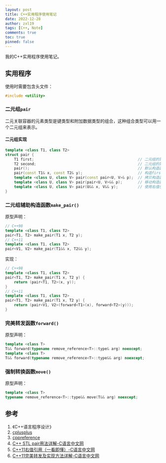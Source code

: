 ```yaml
---
layout: post
title: C++实用程序使用笔记
date: 2022-12-28
author: zxl19
tags: [C++, Note]
comments: true
toc: true
pinned: false
---
```


我的C++实用程序使用笔记。

<!-- more -->

## 实用程序

使用时需要包含头文件：

```cpp
#include <utility>
```

### 二元组`pair`

二元关联容器的元素类型是键类型和附加数据类型的组合，这种组合类型可以用一个二元组来表示。

#### 二元组实现

```cpp
template <class T1, class T2>
struct pair {
    T1 first;                                               // 二元组的第一元
    T2 second;                                              // 二元组的第二元
    pair();                                                 // 默认构造函数
    pair(const T1& x, const T2& y);                         // 构造first = x，second = y的二元组
    template <class U, class V> pair(const pair<U, V>& p);  // 拷贝构造函数
    template <class U, class V> pair(pair<U, V>&& p);       // 移动构造函数，&&表示右值引用，C++11引入
    template <class U, class V> pair(U&& x, V&& y);         // 使用右值引用参数，创建pair对象，C++11引入
}
```

### 二元组辅助构造函数`make_pair()`

原型声明：

```cpp
// C++98
template <class T1, class T2>
pair<T1, T2> make_pair(T1 x, T2 y);
// C++11
template <class T1, class T2>
pair<V1, V2> make_pair(T1&& x, T2&& y);
```

实现：

```cpp
// C++98
template <class T1, class T2>
pair<T1, T2> make_pair(T1 x, T2 y) {
    return (pair<T1, T2>(x, y));
}
// C++11
template <class T1, class T2>
pair<T1, T2> make_pair(T1 x, T2 y) {
    return (pair<V1, V2>(forward<T1>(x), forward<T2>(y)));
}
```

### 完美转发函数`forward()`

原型声明：

```cpp
template <class T>
T&& forward(typename remove_reference<T>::type& arg) noexcept;
template <class T>
T&& forward(typename remove_reference<T>::type&& arg) noexcept;
```

### 强制转换函数`move()`

原型声明：

```cpp
template <class T>
typename remove_reference<T>::type&& move(T&& arg) noexcept;
```

## 参考

1. 《C++语言程序设计》
2. [cplusplus](http://www.cplusplus.com)
3. [cppreference](https://en.cppreference.com/w/)
4. [C++ STL pair用法详解-C语言中文网](http://c.biancheng.net/view/7169.html)
5. [C++11右值引用（一看即懂）-C语言中文网](http://c.biancheng.net/view/7829.html)
6. [C++11完美转发及实现方法详解-C语言中文网](http://c.biancheng.net/view/7868.html)
